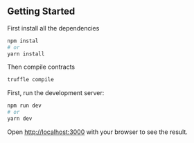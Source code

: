 ## Getting Started

First install all the dependencies
```bash
npm instal
# or
yarn install
```

Then compile contracts
```bash
truffle compile
```

First, run the development server:

```bash
npm run dev
# or
yarn dev
```

Open [http://localhost:3000](http://localhost:3000) with your browser to see the result.
